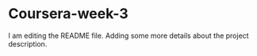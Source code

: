 # Coursera-week-3
I am editing the README file. Adding some more details about the project description.
